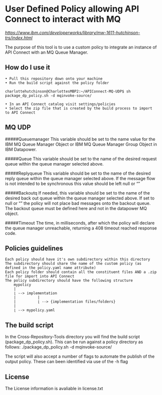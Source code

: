 # User Defined Policy allowing API Connect to interact with MQ

*https://www.ibm.com/developerworks/library/mw-1611-hutchinson-trs/index.html*

The purpose of this tool is to use a custom policy to integrate an instance of API Connect with an MQ Queue Manager.

## How do I use it 

    • Pull this repository down onto your machine
    • Run the build script against the policy folder
    
    charlottehutchinson@CharlottesMBP2:~/APIConnect-MQ-UDP$ sh package_dp_policy.sh -d mqinvoke-source/
    
    • In an API Connect catalog visit settings/policies
    • Select the zip file that is created by the build process to import to API Connect 


## MQ UDP
#####Queuemanager 
This variable should be set to the name value for the IBM MQ Queue Manager Object or IBM MQ Queue Manager Group Object in IBM Datapower. 

#####Queue
This variable should be set to the name of the desired request queue within the queue manager selected above.

#####Replyqueue
This variable should be set to the name of the desired reply queue within the queue manager selected above. If the message flow is not intended to be synchronous this value should be left null or “”

#####Backoutq
If needed, this variable should be set to the name of the desired back out queue within the queue manager selected above. If set to null or “” the policy will not place bad messages onto the backout queue. The backout queue must be defined here and not in the datapower MQ object. 

#####Timeout
The time, in milliseconds, after which the policy will declare the queue manager unreachable, returning a 408 timeout reached response code.

## Policies guidelines

    Each policy should have it's own subdirectory within this directory
    The subdirectory should share the name of the custom policy (as defined in the policy.yaml name attribute)
    Each policy folder should contain all the constituent files AND a .zip file for import into API Connect
    The policy subdirectory should have the following structure
        mypolicy
        |
        ⌊ --> implementation
        |          |
        |          ⌊ --> {implementation files/folders}
        |
        ⌊ --> mypolicy.yaml

## The build script

In the Cross-Repository-Tools directory you will find the build script (package_dp_policy.sh). This can be run against a policy directory as follows: ./package_dp_policy.sh -d mqinvoke-source/

The script will also accept a number of flags to automate the publish of the output policy. These can been identified via use of the -h flag 


## License 
The License information is avaliable in license.txt
